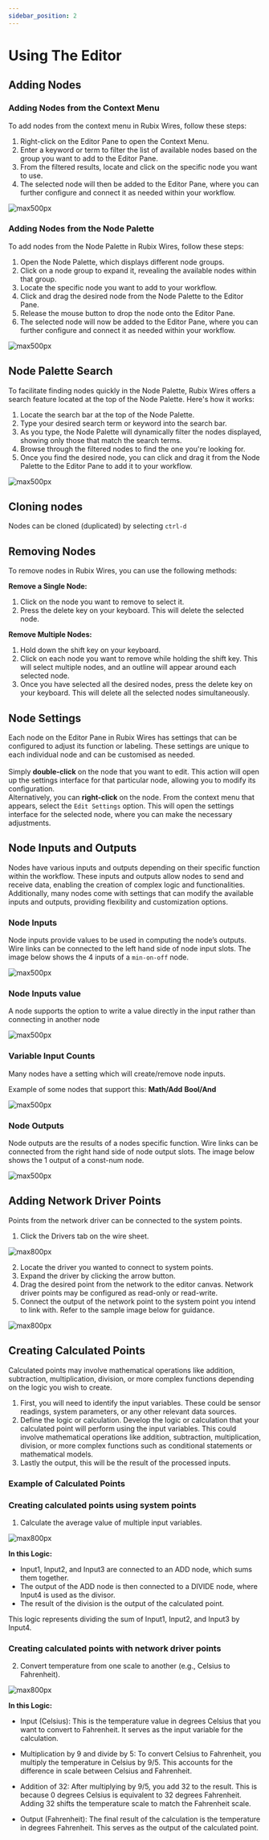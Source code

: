 ```yaml
---
sidebar_position: 2
---
```


# Using The Editor


## Adding Nodes

### Adding Nodes from the Context Menu

To add nodes from the context menu in Rubix Wires, follow these steps:

1. Right-click on the Editor Pane to open the Context Menu.
2. Enter a keyword or term to filter the list of available nodes based on the group you want to add to the Editor Pane.
3. From the filtered results, locate and click on the specific node you want to use.
4. The selected node will then be added to the Editor Pane, where you can further configure and connect it as needed within your workflow.

![max500px](img/add-node-right-click.png)

### Adding Nodes from the Node Palette


To add nodes from the Node Palette in Rubix Wires, follow these steps:

1. Open the Node Palette, which displays different node groups.
2. Click on a node group to expand it, revealing the available nodes within that group.
3. Locate the specific node you want to add to your workflow.
4. Click and drag the desired node from the Node Palette to the Editor Pane.
5. Release the mouse button to drop the node onto the Editor Pane.
6. The selected node will now be added to the Editor Pane, where you can further configure and connect it as needed within your workflow.

![max500px](img/add-node.png)

## Node Palette Search


To facilitate finding nodes quickly in the Node Palette, Rubix Wires offers a search feature located at the top of the Node Palette. Here's how it works:

1. Locate the search bar at the top of the Node Palette.
2. Type your desired search term or keyword into the search bar.
3. As you type, the Node Palette will dynamically filter the nodes displayed, showing only those that match the search terms.
4. Browse through the filtered nodes to find the one you're looking for.
5. Once you find the desired node, you can click and drag it from the Node Palette to the Editor Pane to add it to your workflow.

![max500px](img/pallet.png)

## Cloning nodes

Nodes can be cloned (duplicated) by selecting `ctrl-d`

## Removing Nodes

To remove nodes in Rubix Wires, you can use the following methods:

**Remove a Single Node:**

1. Click on the node you want to remove to select it.
2. Press the delete key on your keyboard. This will delete the selected node.

**Remove Multiple Nodes:**

1. Hold down the shift key on your keyboard.
2. Click on each node you want to remove while holding the shift key. This will select multiple nodes, and an outline will appear around each selected node.
3. Once you have selected all the desired nodes, press the delete key on your keyboard. This will delete all the selected nodes simultaneously.

## Node Settings

Each node on the Editor Pane in Rubix Wires has settings that can be configured to adjust its function or labeling. These settings are unique to each individual node and can be customised as needed. <br/><br/>
Simply **double-click** on the node that you want to edit. This action will open up the settings interface for that particular node, allowing you to modify its configuration.<br/>
Alternatively, you can **right-click** on the node.
From the context menu that appears, select the `Edit Settings` option. This will open the settings interface for the selected node, where you can make the necessary adjustments.

## Node Inputs and Outputs

 Nodes have various inputs and outputs depending on their specific function within the workflow. These inputs and outputs allow nodes to send and receive data, enabling the creation of complex logic and functionalities. Additionally, many nodes come with settings that can modify the available inputs and outputs, providing flexibility and customization options.

### Node Inputs

Node inputs provide values to be used in computing the node’s outputs. Wire links can be connected to the left hand side
of node input slots. The image below shows the 4 inputs of a `min-on-off` node.

![max500px](img/node-inputs.png)

### Node Inputs value

A node supports the option to write a value directly in the input rather than connecting in another node

![max500px](img/node-inputs-values.png)

### Variable Input Counts

Many nodes have a setting which will create/remove node inputs.

Example of some nodes that support this: **Math/Add** **Bool/And**

![max500px](img/variable%20input%20counts.png)

### Node Outputs

Node outputs are the results of a nodes specific function. Wire links can be connected from the right hand side of node
output slots. The image below shows the 1 output of a const-num node.

![max500px](img/node-outputs.png)


## Adding Network Driver Points
Points from the network driver can be connected to the system points. 
1. Click the Drivers tab on the wire sheet.

![max800px](img/wire-driver.png)

2. Locate the driver you wanted to connect to system points.
3. Expand the driver by clicking the arrow button.
4. Drag the desired point from the network to the editor canvas. Network driver points may be configured as read-only or read-write.
5. Connect the output of the network point to the system point you intend to link with. Refer to the sample image below for guidance.

![max800px](img/wire-driver-connect.png)

## Creating Calculated Points
Calculated points may involve mathematical operations like addition, subtraction, multiplication, division, or more complex functions depending on the logic you wish to create. 

1. First, you will need to identify the input variables. These could be sensor readings, system parameters, or any other relevant data sources.
2. Define the logic or calculation. Develop the logic or calculation that your calculated point will perform using the input variables. This could involve mathematical operations like addition, subtraction, multiplication, division, or more complex functions such as conditional statements or mathematical models.
3. Lastly the output, this will be the result of the processed inputs.
### Example of Calculated Points

### Creating calculated points using system points
1. Calculate the average value of multiple input variables. <br/>

![max800px](img/calculated-points.png)

**In this Logic:**


* Input1, Input2, and Input3 are connected to an ADD node, which sums them together.
* The output of the ADD node is then connected to a DIVIDE node, where Input4 is used as the divisor.
* The result of the division is the output of the calculated point.

This logic represents dividing the sum of Input1, Input2, and Input3 by Input4.

### Creating calculated points with network driver points

2. Convert temperature from one scale to another (e.g., Celsius to Fahrenheit).

![max800px](img/calculated-points-2.png)

**In this Logic:**
* Input (Celsius): This is the temperature value in degrees Celsius that you want to convert to Fahrenheit. It serves as the input variable for the calculation.

* Multiplication by 9 and divide by 5: To convert Celsius to Fahrenheit, you multiply the temperature in Celsius by 9/5. This accounts for the difference in scale between Celsius and Fahrenheit.

* Addition of 32: After multiplying by 9/5, you add 32 to the result. This is because 0 degrees Celsius is equivalent to 32 degrees Fahrenheit. Adding 32 shifts the temperature scale to match the Fahrenheit scale.

* Output (Fahrenheit): The final result of the calculation is the temperature in degrees Fahrenheit. This serves as the output of the calculated point.